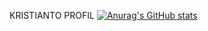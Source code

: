 KRISTIANTO PROFIL
[![Anurag's GitHub stats](https://github-readme-stats.vercel.app/api?username=Kristianto95)](https://github.com/Kristianto95/github-readme-stats)